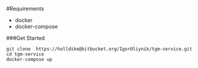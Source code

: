 #Requirements
* docker
* docker-compose

###Get Started
```
git clone  https://holldike@bitbucket.org/IgorOliynik/tgm-service.git
cd tgm-service
docker-compose up
```